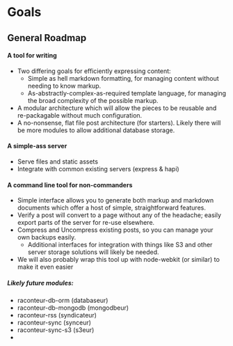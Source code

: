 # Goals
## General Roadmap

#### A tool for writing
*  Two differing goals for efficiently expressing content:
   -  Simple as hell markdown formatting, for managing content without needing to know markup.
   -  As-abstractly-complex-as-required template language, for managing the broad complexity of the possible markup.
*  A modular architecture which will allow the pieces to be reusable and re-packagable without much configuration.
*  A no-nonsense, flat file post architecture (for starters). Likely there will be more modules to allow additional database storage.

#### A simple-ass server
*  Serve files and static assets
*  Integrate with common existing servers (express & hapi)

#### A command line tool for non-commanders
*  Simple interface allows you to generate both markup and markdown documents which offer a host of simple, straightforward features.
*  Verify a post will convert to a page without any of the headache; easily export parts of the server for re-use elsewhere.
*  Compress and Uncompress existing posts, so you can manage your own backups easily.
   -  Additional interfaces for integration with things like S3 and other server storage solutions will likely be needed.
*  We will also probably wrap this tool up with node-webkit (or similar) to make it even easier

##### Likely future modules:

*  raconteur-db-orm (databaseur)
*  raconteur-db-mongodb (mongodbeur)
*  raconteur-rss (syndicateur)
*  raconteur-sync (synceur)
*  raconteur-sync-s3 (s3eur)
*  